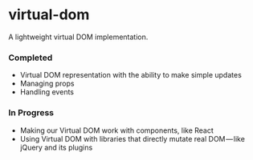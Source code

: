 # virtual-dom

A lightweight virtual DOM implementation.

### Completed

* Virtual DOM representation with the ability to make simple updates
* Managing props
* Handling events

### In Progress

* Making our Virtual DOM work with components, like React
* Using Virtual DOM with libraries that directly mutate real DOM — like jQuery and its plugins
